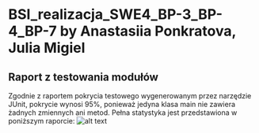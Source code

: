 # BSI_realizacja_SWE4_BP-3_BP-4_BP-7 by Anastasiia Ponkratova, Julia Migiel
## Raport z testowania modułów
Zgodnie z raportem pokrycia testowego wygenerowanym przez narzędzie JUnit, pokrycie wynosi 95%, ponieważ jedyna klasa main nie zawiera żadnych zmiennych ani metod. Pełna statystyka jest przedstawiona w poniższym raporcie:
![alt text](https://github.com/s20488/BSI_realizacja_SWE4_BP-3_BP-4_BP-7/blob/main/test_coverage.png?raw=true)
